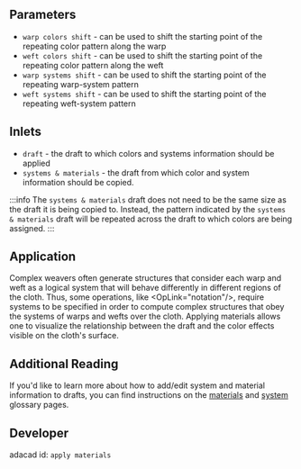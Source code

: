 
## Parameters
- `warp colors shift` - can be used to shift the starting point of the repeating color pattern along the warp
- `weft colors shift` - can be used to shift the starting point of the repeating color pattern along the weft
- `warp systems shift` - can be used to shift the starting point of the repeating warp-system pattern
- `weft systems shift` - can be used to shift the starting point of the repeating weft-system pattern

## Inlets
- `draft` - the draft to which colors and systems information should be applied
- `systems & materials` - the draft from which color and system information should be copied.  

:::info
The `systems & materials` draft does not need to be the same size as the draft it is being copied to. Instead, the pattern indicated by the `systems & materials` draft will be repeated across the draft to which colors are being assigned. 
:::

## Application
Complex weavers often generate structures that consider each warp and weft as a logical system that will behave differently in different regions of the cloth. Thus, some operations, like <OpLink="notation"/>, require systems to be specified in order to compute complex structures that obey the systems of warps and wefts over the cloth. Applying materials allows one to visualize the relationship between the draft and the color effects visible on the cloth's surface.

## Additional Reading
If you'd like to learn more about how to add/edit system and material information to drafts, you can find instructions on the [materials](../../glossary/material.md) and [system](../../glossary/system.md) glossary pages. 

## Developer
adacad id: `apply materials`
